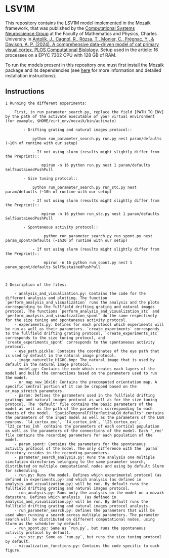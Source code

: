 # LSV1M 

This repository contains the LSV1M model implemented in the Mozaik framework, that was published by the [Computational Systems Neuroscience Group](http://csng.mff.cuni.cz/) at the Faculty of Mathematics and Physics, Charles University in [Antolík, J., Cagnol, R., Rózsa, T., Monier, C., Frégnac, Y., & Davison, A. P. (2024). A comprehensive data-driven model of cat primary visual cortex. PLOS Computational Biolology](https://pmc.ncbi.nlm.nih.gov/articles/PMC11371232/). Setup used in the article: 16 processes on a EPYC 7302 CPU with 128 GB of RAM. 

To run the models present in this repository one must first install the Mozaik package and its dependencies (see [here](https://github.com/CSNG-MFF/mozaik) for more information and detailed installation instructions).

## Instructions

    1 Running the different experiments:

        First, in run_parameter_search.py, replace the field [PATH_TO_ENV] by the path of the activate executable of your virtual environment (for example, $HOME/virt_env/mozaik/bin/activate)

            - Drifting grating and natural images protocol::

                python run_parameter_search.py run.py nest param/defaults (~10h of runtime with our setup)

                - If not using slurm (results might slightly differ from the Preprint)::

                    mpirun -n 16 python run.py nest 1 param/defaults SelfSustainedPushPull

            - Size tuning protocol::

                python run_parameter_search.py run_stc.py nest param/defaults (~10h of runtime with our setup)

                - If not using slurm (results might slightly differ from the Preprint)::

                    mpirun -n 16 python run_stc.py nest 1 param/defaults SelfSustainedPushPull

            - Spontaneous activity protocol::

                     python run_parameter_search.py run_spont.py nest param_spont/defaults (~1h30 of runtime with our setup)

                - If not using slurm (results might slightly differ from the Preprint)::

                     mpirun -n 16 python run_spont.py nest 1 param_spont/defaults SelfSustainedPushPull



    2 Description of the files:
    
        - analysis_and_visualization.py: Contains the code for the different analysis and plotting. The function `perform_analysis_and_visualization` runs the analysis and the plots corresponding to the fullfield drifting grating and natural images protocol. The functions `perform_analysis_and_visualization_stc` and `perform_analysis_and_visualization_spont` do the same respectively for the size tuning and spontaneous activity protocol.
        - experiments.py: Defines for each protocol which experiments will be run as well as their parameters. `create_experiments` corresponds to the fullfield drifting grating protocol, `create_experiments_stc` corresponds to the size tuning protocol, and `create_experiments_spont` corresponds to the spontaneous activity protocol.
        - eye_path.pickle: Contains the coordinates of the eye path that is used by default in the natural image protocol. 
        - image_naturelle_HIGHC.bmp: The natural image that is used by default in the natural image protocol.
        - model.py: Contains the code which creates each layers of the model and build the connections based on the parameters used to run the model.
        - or_map_new_16x16: Contains the precomputed orientation map. A specific central portion of it can be cropped based on the or_map_stretch parameters.
        - param: Defines the parameters used in the fullfield drifting gratings and natural images protocol as well as for the size tuning protocol. The 'default' file contains the basic parameters of the model as well as the path of the parameters corresponding to each sheets of the model. 'SpatioTemporalFilterRetinaLGN_defaults' contains the parameters of the input model as well as the parameters of the LGN neurons. `l4_cortex_exc', `l4_cortex_inh`, `l23_cortex_exc`, `l23_cortex_inh` contains the parameters of each cortical population as well as the parameters of the connections of the model. Each '_rec' file contains the recording parameters for each population of the model.
        - param_spont: Contains the parameters for the spontaneous activity protocol of the model. The only difference with the `param` directory resides in the recording parameters.
        - parameter_search_analysis.py: Runs the analysis one multiple simulation directories belonging to the same parameter search, distributed on multiple computational nodes and using by default Slurm for scheduling.
        - run.py: Runs the model. Defines which experimental protocol (as defined in experiments.py) and which analysis (as defined in analysis_and_visualization.py) will be run. By default runs the fullfield drifting grating and natural images protocol.
        - run_analysis.py: Runs only the analysis on the model on a mozaik datastore. Defines which analysis  (as defined in analysis_and_visualization.py) will be run. By default runs the fullfield drifting grating and natural images protocol analysis.
        - run_parameter_search.py: Defines the parameters that will be used when running a search across multiple parameters. The parameter search will be distributed on different computational nodes, using Slurm as the scheduler by default. 
        - run_spont.py: Same as `run.py`, but runs the spontaneous activity protocol by default. 
        - run_stc.py: Same as `run.py`, but runs the size tuning protocol by default. 
        - visualization_functions.py: Contains the code specific to each figure. 
